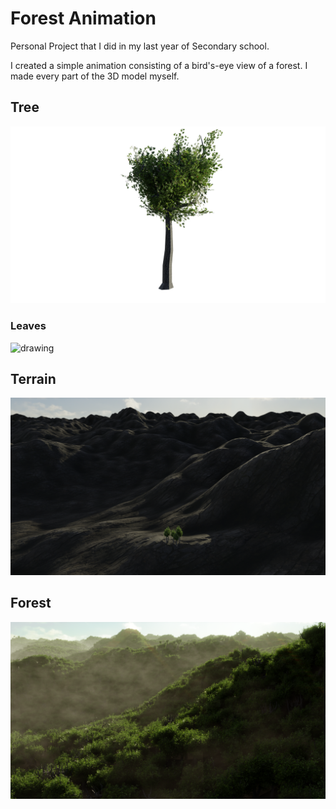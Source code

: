 # Forest Animation
Personal Project that I did in my last year of Secondary school. 

I created a simple animation consisting of a bird's-eye view of a forest.
I made every part of the 3D model myself.

## Tree
![Tree](./tree%20final%203.png)

### Leaves
<img src="./Tree%20Branch.png" alt="drawing" width="30%" height="30%"/>

## Terrain
![Terrain](./random/forest%20demo.png)

## Forest
![Forest](./final%20image%20render%20%20forest.png)